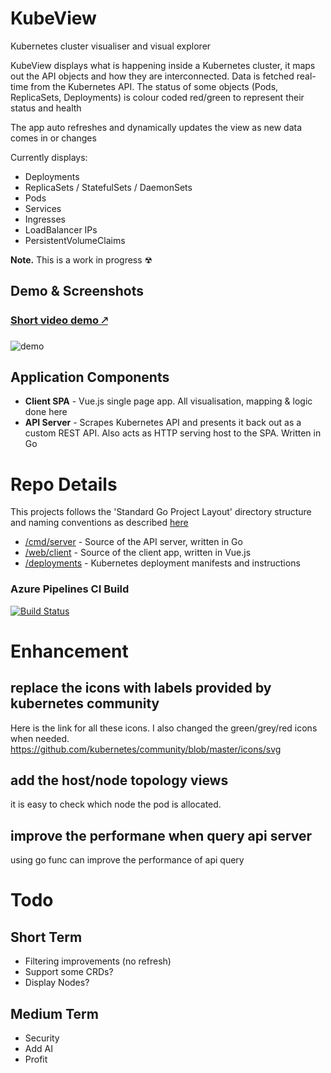 # KubeView
Kubernetes cluster visualiser and visual explorer

KubeView displays what is happening inside a Kubernetes cluster, it maps out the API objects and how they are interconnected. Data is fetched real-time from the Kubernetes API. The status of some objects (Pods, ReplicaSets, Deployments) is colour coded red/green to represent their status and health

The app auto refreshes and dynamically updates the view as new data comes in or changes

Currently displays:
- Deployments
- ReplicaSets / StatefulSets / DaemonSets
- Pods
- Services
- Ingresses
- LoadBalancer IPs
- PersistentVolumeClaims

**Note.** This is a work in progress ☢

## Demo & Screenshots
### [Short video demo 🡕 ](https://www.youtube.com/watch?v=ukF6aLIUu58)

![demo](https://user-images.githubusercontent.com/14982936/53411103-87b68a00-39bd-11e9-81b2-df2fb9cd7b28.png)

## Application Components
- **Client SPA** - Vue.js single page app. All visualisation, mapping & logic done here
- **API Server** - Scrapes Kubernetes API and presents it back out as a custom REST API. Also acts as HTTP serving host to the SPA. Written in Go


# Repo Details
This projects follows the 'Standard Go Project Layout' directory structure and naming conventions as described [here](https://github.com/golang-standards/project-layout)

- [/cmd/server](./cmd/server) - Source of the API server, written in Go
- [/web/client](./web/client) - Source of the client app, written in Vue.js
- [/deployments](./deployments) - Kubernetes deployment manifests and instructions

### Azure Pipelines CI Build
[![Build Status](https://dev.azure.com/bencoleman/Experiments/_apis/build/status/Build%20KubeView?branchName=master)](https://dev.azure.com/bencoleman/Experiments/_build/latest?definitionId=53&branchName=master)

# Enhancement
## replace the icons with labels provided by kubernetes community
Here is the link for all these icons.
I also changed the green/grey/red icons when needed.
https://github.com/kubernetes/community/blob/master/icons/svg

## add the host/node topology views
it is easy to check which node the pod is allocated.

## improve the performane when query api server
using go func can improve the performance of api query

# Todo
## Short Term
- Filtering improvements (no refresh)
- Support some CRDs? 
- Display Nodes?

## Medium Term
- Security
- Add AI
- Profit
